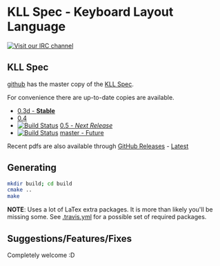 KLL Spec - Keyboard Layout Language
===================================

[![Visit our IRC channel](https://kiwiirc.com/buttons/irc.freenode.net/input.club.png)](https://kiwiirc.com/client/irc.freenode.net/#input.club)


KLL Spec
--------

[github](https://github.com/kiibohd/kll-spec) has the master copy of the [KLL Spec](https://input.club/kll/).

For convenience there are up-to-date copies are available.
* [0.3d - **Stable**](https://www.overleaf.com/read/zzqbdwqjfwwf)
* [0.4](https://www.overleaf.com/read/mnnqqpnxhhyr)
* [![Build Status](https://travis-ci.org/kiibohd/kll-spec.svg?branch=0.5)](https://travis-ci.org/kiibohd/kll-spec) [0.5 - *Next Release*](https://www.overleaf.com/read/cfqydmrpfdrs)
* [![Build Status](https://travis-ci.org/kiibohd/kll-spec.svg?branch=master)](https://travis-ci.org/kiibohd/kll-spec) [master - Future](https://www.overleaf.com/read/cfqydmrpfdrs)

Recent pdfs are also available through [GitHub Releases](https://github.com/kiibohd/kll-spec/releases) - [Latest](https://github.com/kiibohd/kll-spec/releases/latest)


Generating
----------

```bash
mkdir build; cd build
cmake ..
make
```

**NOTE**: Uses a lot of LaTex extra packages. It is more than likely you'll be missing some. See [.travis.yml](.travis.yml) for a possible set of required packages.


Suggestions/Features/Fixes
--------------------------

Completely welcome :D
